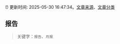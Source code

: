 :alarm_clock: 更新时间: 2025-05-30 16:47:34。[文章来源](/README.md)、[文章分类](/TAGS.md)

## 报告


> 关键字：`报告`、`月报`




